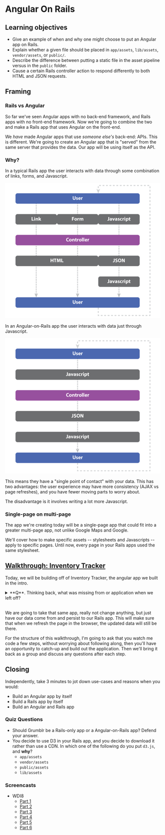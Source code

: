 # Angular On Rails

## Learning objectives

- Give an example of when and why one might choose to put an Angular app on Rails.
- Explain whether a given file should be placed in `app/assets`, `lib/assets`, `vendor/assets`, or `public/`.
- Describe the difference between putting a static file in the asset pipeline versus in the `public` folder.
- Cause a certain Rails controller action to respond differently to both HTML and JSON requests.

## Framing

### Rails vs Angular

So far we've seen Angular apps with no back-end framework, and Rails apps with no front-end framework. Now we're going to combine the two and make a Rails app that uses Angular on the front-end.

We *have* made Angular apps that use *someone else's* back-end: APIs. This is different. We're going to create an Angular app that is "served" from the same server that provides the data. Our app will be using itself as the API.

### Why?

In a typical Rails app the user interacts with data through some combination of links, forms, and Javascript.

![Typical Rails](images/request-normal.png)

In an Angular-on-Rails app the user interacts with data just through Javascript.

![Angular and Rails](images/request-angular.png)

This means they have a "single point of contact" with your data. This has two advantages: the user experience may have more consistency (AJAX vs page refreshes), and you have fewer moving parts to worry about.

The disadvantage is it involves writing a lot more Javascript.

### Single-page on multi-page

The app we're creating today will be a single-page app that could fit into a greater multi-page app, not unlike Google Maps and Google.

We'll cover how to make specific assets -- stylesheets and Javascripts -- apply to specific pages. Until now, every page in your Rails apps used the same stylesheet.

## [Walkthrough: Inventory Tracker](walkthrough.md)

Today, we will be building off of Inventory Tracker, the angular app we built in the intro.

<details>
<summary>
**Q**. Thinking back, what was missing from or application when we left off?
</summary>
<br>
```
Data Persistence
```
</details>

<br>

We are going to take that same app, really not change anything, but just have our data come from and persist to our Rails app. This will make sure that when we refresh the page in the browser, the updated data will still be there.

For the structure of this walkthrough, I'm going to ask that you watch me code a few steps, without worrying about following along, then you'll have an opportunity to catch-up and build out the application. Then we'll bring it back as a group and discuss any questions after each step.

## Closing

Independently, take 3 minutes to jot down use-cases and reasons when you would:

 - Build an Angular app by itself
 - Build a Rails app by itself
 - Build an Angular and Rails app

### Quiz Questions

- Should Grumblr be a Rails-only app or a Angular-on-Rails app? Defend your answer.
- You decide to use D3 in your Rails app, and you decide to download it rather than use a CDN. In which one of the following do you put `d3.js`, and **why**?
  - `app/assets`
  - `vendor/assets`
  - `public/assets`
  - `lib/assets`

### Screencasts

- WDI8
  - [Part 1](https://youtu.be/EP1RO_AX9kE)
  - [Part 2](https://youtu.be/efQoUcQwyLY)
  - [Part 3](https://youtu.be/4Kc5AwEc028)
  - [Part 4](https://youtu.be/KElJ2nhYoOg)
  - [Part 5](https://youtu.be/KqHFxIWGXIE)
  - [Part 6](https://youtu.be/a21SsRQFKIo)
